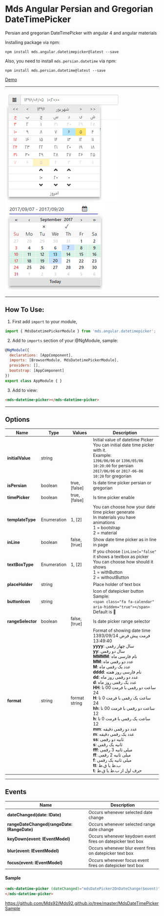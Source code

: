 # Mds Angular Persian and Gregorian DateTimePicker
Persian and gregorian DateTimePicker with angular 4 and angular materials

Installing package via npm:
```
npm install mds.angular.datetimepicker@latest --save
```
Also, you need to install `mds.persian.datetime` via npm:
```
npm install mds.persian.datetime@latest --save
```

[Demo](https://mds92.github.io/MdsDateTimePickerSample/sample/)

------------------------------------------

![Mds Angular Persian and Gregorian DateTimePicker](https://raw.githubusercontent.com/Mds92/Mds92.github.io/master/MdsDateTimePickerSample/images/Angular-Persian-Date-Time-Picker-1.jpg)
![Mds Angular Persian and Gregorian DateTimePicker](https://raw.githubusercontent.com/Mds92/Mds92.github.io/master/MdsDateTimePickerSample/images/Angular-Persian-Date-Time-Picker-2.jpg)

------------------------------------------
## How To Use:
1. First add `import` to your module,
```javascript
import { MdsDatetimePickerModule } from 'mds.angular.datetimepicker';
```
2. Add to `imports` section of your @NgModule, sample:
```javascript
@NgModule({
  declarations: [AppComponent],
  imports: [BrowserModule, MdsDatetimePickerModule],
  providers: [], 
  bootstrap: [AppComponent]
})
export class AppModule { }
```

3. Add to view:
```html
<mds-datetime-picker></mds-datetime-picker>
```

------------------------------------------

## Options

| Name        | Type           | Values            | Description  |
--------------|----------------|-------------------|--------------|
**initialValue** | string |  | Initial value of datetime Picker<br> You can initial date time picker with it.<br> Example:<br> `1396/06/06` or `1396/05/06  10:20:00` for persian<br> `2017/06/06` or `2017-06-06  10:20` for gregorian 
**isPersian** | boolean | true, [false] | Is date time picker persian or gregorian
**timePicker** | boolean | true, [false] | Is time picker enable
**templateType** | Enumeration | 1, [2] | You can choose how your date time picker generate<br>In materials you have animations<br> 1 = bootstrap <br> 2 = material
**inLine** | boolean | false, [true] | Show date time picker as in line in page
**textBoxType** | Enumeration | 1, [2] | If you choose `[inLine]="false"` it shows a textbox as picker<br>You can choose how should it shows <br> 1 = withButton <br> 2 = withoutButton
**placeHolder** | string | | Place holder of text box
**buttonIcon** | string | | Icon of datepicker button<br>Sample:<br> `<span class="fa fa-calendar" aria-hidden="true"></span>` <br> Default is 📅<br>
**rangeSelector** | boolean | false, [true] | Is date picker range selector
**format** | string | format string | Format of showing date time <br> فرمت پیش فرض 1393/09/14   13:49:40 <br> **yyyy**: سال چهار رقمی <br> **yy**: سال دو رقمی <br> **MMMM**: نام فارسی ماه <br> **MM**: عدد دو رقمی ماه <br> **M**: عدد یک رقمی ماه <br> **dddd**: نام فارسی روز هفته <br> **dd**: عدد دو رقمی روز ماه <br> **d**: عدد یک رقمی روز ماه <br> **HH**: ساعت دو رقمی با فرمت 00 تا 24 <br> **H**: ساعت یک رقمی با فرمت 0 تا 24 <br> **hh**: ساعت دو رقمی با فرمت 00 تا 12 <br> **h**: ساعت یک رقمی با فرمت 0 تا 12 <br> **mm**: عدد دو رقمی دقیقه <br> **m**: عدد یک رقمی دقیقه <br> **ss**: ثانیه دو رقمی <br> **s**: ثانیه یک رقمی <br> **fff**: میلی ثانیه 3 رقمی <br> **ff**: میلی ثانیه 2 رقمی <br> **f**: میلی ثانیه یک رقمی <br> **tt**: ب.ظ یا ق.ظ <br> **t**: حرف اول از ب.ظ یا ق.ظ <br> 

------------------------------------------

## Events

| Name        | Description  |
--------------|--------------|
**dateChanged(date: IDate)** | Occurs whenever selected date change
**rangeDateChanged(rangeDate: IRangeDate)** | Occurs whenever selected range date change
**keyDown(event: IEventModel)** | Occurs whenever keydown event fires on datepicker text box
**blur(event: IEventModel)** | Occurs whenever blur event fires on datepicker text box
**focus(event: IEventModel)** | Occurs whenever focus event fires on datepicker text box

#### Sample

```html
<mds-datetime-picker (dateChanged)="mdsDatePicker2OnDateChange($event)" (rangeDateChanged)="mdsDatePicker1OnDateRangeChange($event)"  [isPersian]="false" [templateType]="1" [rangeSelector]="true">
</mds-datetime-picker>
```

https://github.com/Mds92/Mds92.github.io/tree/master/MdsDateTimePickerSample
